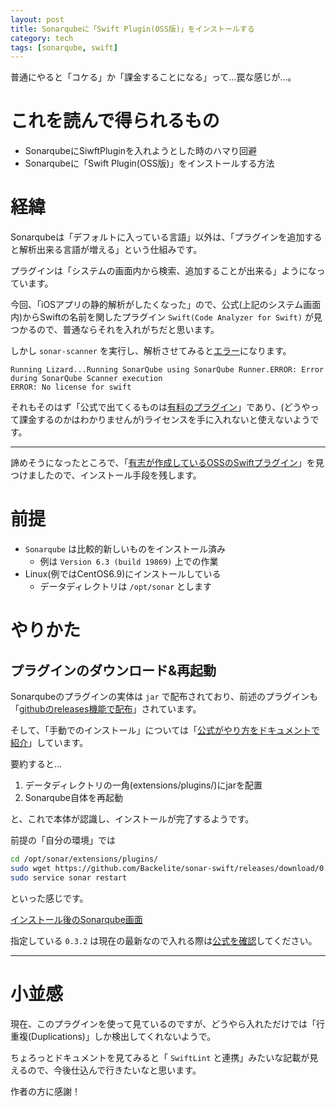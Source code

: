 ```yaml
---
layout: post
title: Sonarqubeに「Swift Plugin(OSS版)」をインストールする
category: tech
tags: [sonarqube, swift]
---
```


普通にやると「コケる」か「課金することになる」って…罠な感じが…。

# これを読んで得られるもの

- SonarqubeにSiwftPluginを入れようとした時のハマり回避
- Sonarqubeに「Swift Plugin(OSS版)」をインストールする方法

# 経緯

Sonarqubeは「デフォルトに入っている言語」以外は、「プラグインを追加すると解析出来る言語が増える」という仕組みです。

プラグインは「システムの画面内から検索、追加することが出来る」ようになっています。

今回、「iOSアプリの静的解析がしたくなった」ので、公式(上記のシステム画面内)からSwiftの名前を関したプラグイン `Swift(Code Analyzer for Swift)` が見つかるので、普通ならそれを入れがちだと思います。

しかし `sonar-scanner` を実行し、解析させてみると[エラー](https://github.com/Backelite/sonar-swift/issues/32)になります。

```
Running Lizard...Running SonarQube using SonarQube Runner.ERROR: Error during SonarQube Scanner execution
ERROR: No license for swift
```

それもそのはず「公式で出てくるものは[有料のプラグイン](https://www.sonarsource.com/why-us/products/codeanalyzers/sonarswift.html)」であり、(どうやって課金するのかはわかりませんが)ライセンスを手に入れないと使えないようです。

----

諦めそうになったところで、「[有志が作成しているOSSのSwiftプラグイン](https://github.com/Backelite/sonar-swift)」を見つけましたので、インストール手段を残します。

# 前提

- `Sonarqube` は比較的新しいものをインストール済み
  - 例は `Version 6.3 (build 19869)` 上での作業
- Linux(例ではCentOS6.9)にインストールしている
  - データディレクトリは `/opt/sonar` とします

# やりかた

## プラグインのダウンロード&再起動

Sonarqubeのプラグインの実体は `jar` で配布されており、前述のプラグインも「[githubのreleases機能で配布](https://github.com/Backelite/sonar-swift/releases)」されています。

そして、「手動でのインストール」については「[公式がやり方をドキュメントで紹介](https://docs.sonarqube.org/display/SONAR/Installing+a+Plugin)」しています。

要約すると…

1. データディレクトリの一角(extensions/plugins/)にjarを配置
0. Sonarqube自体を再起動

と、これで本体が認識し、インストールが完了するようです。

前提の「自分の環境」では

```bash
cd /opt/sonar/extensions/plugins/
sudo wget https://github.com/Backelite/sonar-swift/releases/download/0.3.2/backelite-sonar-swift-plugin-0.3.2.jar
sudo service sonar restart
```

といった感じです。

[インストール後のSonarqube画面](/images/2017-04-16-installed.png)

指定している `0.3.2` は現在の最新なので入れる際は[公式を確認](https://github.com/Backelite/sonar-swift/releases/)してください。

---

# 小並感

現在、このプラグインを使って見ているのですが、どうやら入れただけでは「行重複(Duplications)」しか検出してくれないようで。

ちょろっとドキュメントを見てみると「 `SwiftLint` と連携」みたいな記載が見えるので、今後仕込んで行きたいなと思います。

作者の方に感謝！
